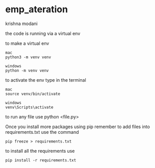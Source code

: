 # emp_ateration
krishna modani 

the code is running via a virtual env

to make a virtual env

    mac
    python3 -m venv venv

    windows
    python -m venv venv


to activate the env type in the terminal

    mac 
    source venv/bin/activate

    windows
    venv\Scripts\activate

to run any file use
    python <file.py>

Once you install more packages using pip remember to add files into requirements.txt
use the command

    pip freeze > requirements.txt


to install all the requirements use

    pip install -r requirements.txt

